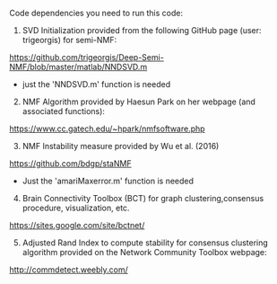 Code dependencies you need to run this code:

1. SVD Initialization provided from the following GitHub page (user: trigeorgis) for semi-NMF: 

https://github.com/trigeorgis/Deep-Semi-NMF/blob/master/matlab/NNDSVD.m

* just the 'NNDSVD.m' function is needed

2. NMF Algorithm provided by Haesun Park on her webpage (and associated functions):

https://www.cc.gatech.edu/~hpark/nmfsoftware.php

3. NMF Instability measure provided by Wu et al. (2016)

https://github.com/bdgp/staNMF

* Just the 'amariMaxerror.m' function is needed

4. Brain Connectivity Toolbox (BCT) for graph clustering,consensus procedure, visualization, etc.

https://sites.google.com/site/bctnet/

5. Adjusted Rand Index to compute stability for consensus clustering algorithm provided on the Network Community Toolbox webpage:

http://commdetect.weebly.com/



